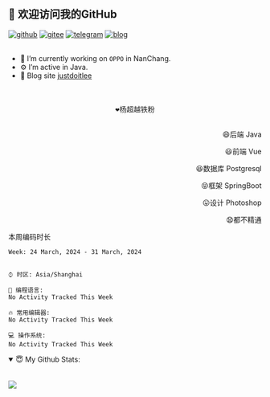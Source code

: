 <!--
**justdoitlee/justdoitlee** is a ✨ _special_ ✨ repository because its `README.md` (this file) appears on your GitHub profile.

Here are some ideas to get you started:

- 🔭 I’m currently working on ...
- 🌱 I’m currently learning ...
- 👯 I’m looking to collaborate on ...
- 🤔 I’m looking for help with ...
- 💬 Ask me about ...
- 📫 How to reach me: ...
- 😄 Pronouns: ...
- ⚡ Fun fact: ...
  -->

<h2>👋 欢迎访问我的GitHub</h2>
  <a href="https://github.com/justdoitlee"><img src="https://img.shields.io/badge/GitHub-ff79c6" alt="github"></a>
  <a href="https://gitee.com/RicardoLee"><img src="https://img.shields.io/badge/Gitee-fe7300" alt="gitee"></a>
  <a href="https://t.me/justdoitlee"><img src="https://img.shields.io/badge/telegram-green" alt="telegram"></a>
  <a href="https://justdoitlee.github.io/"><img src="https://img.shields.io/badge/blog-black" alt="blog"></a>
<br/><br/> 

- 🔭 I’m currently working on `OPPO` in NanChang.
- ⚙️ I’m active in Java.
- 👋 Blog site [justdoitlee](https://justdoitlee.github.io)


<p align="center">
<br/>
<br/>
  <samp>
      ❤️杨超越铁粉 <br/><br/>
   </samp>
</p>


<p align="right">
😄后端 Java
</p>
<p align="right">
😃前端 Vue
</p>
<p align="right">
😆数据库 Postgresql
</p>
<p align="right">
😝框架 SpringBoot
</p>
<p align="right">
😛设计 Photoshop
</p>
<p align="right">
😧都不精通
</p>

本周编码时长

<!--START_SECTION:waka-->
```text
Week: 24 March, 2024 - 31 March, 2024


⌚︎ 时区: Asia/Shanghai

💬 编程语言: 
No Activity Tracked This Week

🔥 常用编辑器: 
No Activity Tracked This Week

💻 操作系统: 
No Activity Tracked This Week

```


<!--END_SECTION:waka-->



<details open>
<summary>😇 My Github Stats:</summary>
<!-- 
<br/>
<br/>

 <a href="https://github.com/anuraghazra/github-readme-stats" title="Tops Language">
  <img align="center" src="https://github-readme-stats.vercel.app/api/top-langs/?username=justdoitlee&layout=compact" />
 </a>
--> 

<br/>
<br/>

<a href="https://github.com/justdoitlee/justdoitlee">
<img align="center" src="https://github-readme-stats.anuraghazra1.vercel.app/api?username=justdoitlee&show_icons=true" />
</a>



<br/>
